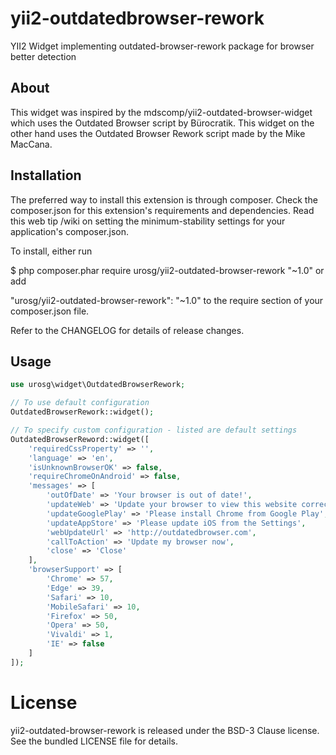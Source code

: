 # yii2-outdatedbrowser-rework
YII2 Widget implementing outdated-browser-rework package for browser better detection
## About
This widget was inspired by the mdscomp/yii2-outdated-browser-widget which uses the Outdated Browser script by Bürocratik.
This widget on the other hand uses the Outdated Browser Rework script made by the Mike MacCana.
## Installation
The preferred way to install this extension is through composer. Check the composer.json for this extension's requirements and dependencies. Read this web tip /wiki on setting the minimum-stability settings for your application's composer.json.

To install, either run

$ php composer.phar require urosg/yii2-outdated-browser-rework "~1.0"
or add

"urosg/yii2-outdated-browser-rework": "~1.0"
to the require section of your composer.json file.

Refer to the CHANGELOG for details of release changes.
## Usage
```php
use urosg\widget\OutdatedBrowserRework;

// To use default configuration
OutdatedBrowserRework::widget();

// To specify custom configuration - listed are default settings
OutdatedBrowserReword::widget([
    'requiredCssProperty' => '',
    'language' => 'en',
    'isUnknownBrowserOK' => false,
    'requireChromeOnAndroid' => false,
    'messages' => [
        'outOfDate' => 'Your browser is out of date!',
        'updateWeb' => 'Update your browser to view this website correctly.',
        'updateGooglePlay' => 'Please install Chrome from Google Play',
        'updateAppStore' => 'Please update iOS from the Settings',
        'webUpdateUrl' => 'http://outdatedbrowser.com',
        'callToAction' => 'Update my browser now',
        'close' => 'Close'
    ],
    'browserSupport' => [
        'Chrome' => 57,
        'Edge' => 39,
        'Safari' => 10,
        'MobileSafari' => 10,
        'Firefox' => 50,
        'Opera' => 50,
        'Vivaldi' => 1,
        'IE' => false
    ]
]);
```
# License
yii2-outdated-browser-rework is released under the BSD-3 Clause license. See the bundled LICENSE file for details.